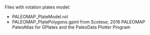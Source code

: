 Files with rotation plates model:
 - PALEOMAP_PlateModel.rot 
 - PALEOMAP_PlatePolygons.gpml
 from Scotese, 2016 PALEOMAP PaleoAtlas for GPlates and the PaleoData Plotter Program

 
